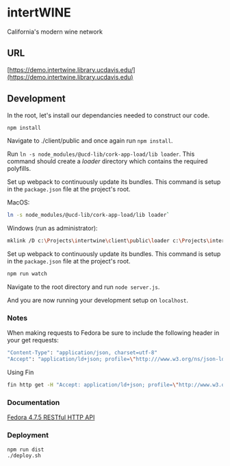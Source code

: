 # intertWINE

California's modern wine network

## URL

[https://demo.intertwine.library.ucdavis.edu/](https://demo.intertwine.library.ucdavis.edu)

## Development

In the root, let's install our dependancies needed to construct our code.

```bash
npm install
```

Navigate to ./client/public and once again run `npm install`.

Run `ln -s node_modules/@ucd-lib/cork-app-load/lib loader`.  This command should create a *loader* directory which contains the required polyfills.

Set up webpack to continuously update its bundles.  This command is setup in the `package.json` file at the project's root.

MacOS:

```bash
ln -s node_modules/@ucd-lib/cork-app-load/lib loader`
```

Windows (run as administrator):

```bash
mklink /D c:\Projects\intertwine\client\public\loader c:\Projects\intertwine\client\public\node_modules\@ucd-lib\cork-app-load\lib
```

Set up webpack to continuously update its bundles.  This command is setup in the `package.json` file at the project's root.

```bash
npm run watch
```

Navigate to the root directory and run `node server.js`.

And you are now running your development setup on `localhost`.

### Notes

When making requests to Fedora be sure to include the following header in your get requests:

```bash
"Content-Type": "application/json, charset=utf-8"
"Accept": "application/ld+json; profile=\"http:///www.w3.org/ns/json-ld#compacted\""
```

Using Fin

```bash
fin http get -H "Accept: application/ld+json; profile=\"http://www.w3.org/ns/json-ld#compacted\"" -P b /collection/moments/chardonnay/chardonnay.json > mock/chardonnay.json
```

### Documentation

[Fedora 4.7.5 RESTful HTTP API](https://wiki.lyrasis.org/display/FEDORA475/RESTful+HTTP+API)

### Deployment

```bash
npm run dist
./deploy.sh
```
